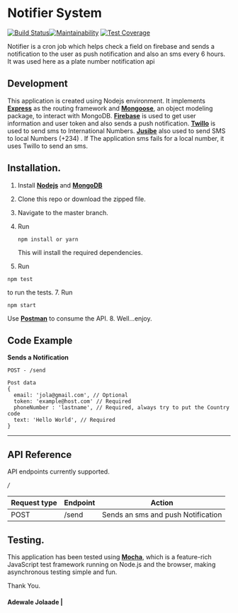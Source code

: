 # Notifier System
[![Build Status](https://travis-ci.org/jadewale/license-plate.svg?branch=master)](https://travis-ci.org/jadewale/license-plate)[![Maintainability](https://api.codeclimate.com/v1/badges/f7b6527c53e8f3cc2484/maintainability)](https://codeclimate.com/github/jadewale/license-plate/maintainability)    [![Test Coverage](https://api.codeclimate.com/v1/badges/f7b6527c53e8f3cc2484/test_coverage)](https://codeclimate.com/github/jadewale/license-plate/test_coverage)


Notifier is a cron job which helps check a field on firebase and sends a notification to the user as push notification and also an sms every 6 hours. It was used here as a plate number notification api

Development
-----------
This application is created using Nodejs environment. It implements [**Express**](http://expressjs.com/) as the routing framework and [**Mongoose**](http://mongoosejs.com/), an object modeling package, to interact with MongoDB. [**Firebase**](https://firebase.google.com/) is used to get user information and user token and also sends a push notification. [**Twillo**](https://twilio.com/) is used to send sms to International Numbers.
[**Jusibe**](https://jusibe.com/) also used to send SMS to local Numbers (+234) . If The application sms fails for a local number, it uses Twillo to send an sms.


Installation.
-------------
1. Install [**Nodejs**](www.nodejs.org) and [**MongoDB**](www.mongodb.org)
2. Clone this repo or download the zipped file.
3. Navigate to the master branch.
4. Run
    ```
    npm install or yarn

    ```
    This will install the required dependencies.

5. Run
  ```
  npm test

  ```
  to run the tests.
7. Run
  ```
  npm start

  ```
  Use [**Postman**](https://www.getpostman.com/) to consume the API.
8. Well...enjoy.

## Code Example

**Sends a Notification**
```
POST - /send

Post data
{
  email: 'jola@gmail.com', // Optional
  token: 'example@host.com' // Required
  phoneNumber : 'lastname', // Required, always try to put the Country code
  text: 'Hello World', // Required
}
```

**********

## API Reference

API endpoints currently supported.

_*/*_

Request type | Endpoint | Action 
------------ | -------- | ------
POST | /send | Sends an sms and push Notification



Testing.
--------
This application has been tested using [**Mocha**](https://mochajs.org), which is a feature-rich JavaScript test framework running on Node.js and the browser, making asynchronous testing simple and fun.

Thank You.

#### Adewale Jolaade |
 
